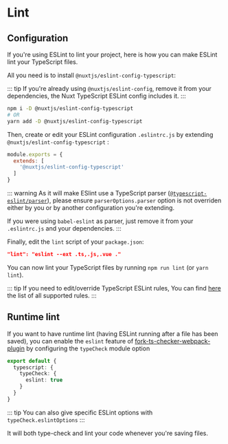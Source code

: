 # Lint

## Configuration

If you're using ESLint to lint your project, here is how you can make ESLint lint your TypeScript files.

All you need is to install `@nuxtjs/eslint-config-typescript`:

::: tip
If you're already using `@nuxtjs/eslint-config`, remove it from your dependencies, the Nuxt TypeScript ESLint config includes it.
:::

```sh
npm i -D @nuxtjs/eslint-config-typescript
# OR
yarn add -D @nuxtjs/eslint-config-typescript
```

Then, create or edit your ESLint configuration `.eslintrc.js` by extending `@nuxtjs/eslint-config-typescript` :
```js
module.exports = {
  extends: [
    '@nuxtjs/eslint-config-typescript'
  ]
}
```
::: warning 
As it will make ESlint use a TypeScript parser ([`@typescript-eslint/parser`](https://github.com/typescript-eslint/typescript-eslint/tree/master/packages/parser)), please ensure `parserOptions.parser` option is not overriden either by you or by another configuration you're extending.

If you were using `babel-eslint` as parser, just remove it from your `.eslintrc.js` and your dependencies.
:::

Finally, edit the `lint` script of your `package.json`:

```json
"lint": "eslint --ext .ts,.js,.vue ."
```

</div>

You can now lint your TypeScript files by running `npm run lint` (or `yarn lint`).

::: tip
If you need to edit/override TypeScript ESLint rules, You can find [here](https://github.com/typescript-eslint/typescript-eslint/tree/master/packages/eslint-plugin#supported-rules) the list of all supported rules.
:::

## Runtime lint

If you want to have runtime lint (having ESLint running after a file has been saved), you can enable the `eslint` feature of [fork-ts-checker-webpack-plugin](https://github.com/TypeStrong/fork-ts-checker-webpack-plugin) by configuring the `typeCheck` module option

```ts
export default {
  typescript: {
    typeCheck: {
      eslint: true
    }
  }
}
```

::: tip
You can also give specific ESLint options with `typeCheck.eslintOptions`
:::

It will both type-check and lint your code whenever you're saving files.
